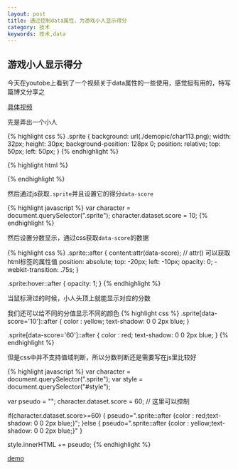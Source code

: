 ```yaml
---
layout: post
title: 通过控制data属性，为游戏小人显示得分
category: 技术
keywords: 技术,data
---
```


## 游戏小人显示得分

今天在youtobe上看到了一个视频关于data属性的一些使用，感觉挺有用的，特写篇博文分享之

[具体视频](https://www.youtube.com/watch?v=On_WyUB1gOk)

先是弄出一个小人

{% highlight css %}
.sprite {
        background: url(./demopic/char113.png);
        width: 32px;
        height: 30px;
        background-position: 128px 0;
        position: relative;
        top: 50px;
        left: 50px;
    }
{% endhighlight %}


{% highlight html %}
<div class="sprite" data-score=""></div>
{% endhighlight %}


然后通过js获取`.sprite`并且设置它的得分`data-score`

{% highlight javascript %}
var character =  document.querySelector(".sprite");
character.dataset.score = 10;
{% endhighlight %}

然后设置分数显示，通过css获取`data-score`的数据

{% highlight css %}
.sprite::after {
        content:attr(data-score); // attr() 可以获取html标签的属性值
        position: absolute;
        top: -20px;
        left: -10px;
        opacity: 0;
        -webkit-transition: .75s;
    }

.sprite:hover::after {
        opacity: 1;
    }
{% endhighlight %}

当鼠标滑过的时候，小人头顶上就能显示对应的分数

我们还可以给不同的分值显示不同的颜色
{% highlight css %}
.sprite[data-score='10']::after {
        color : yellow;
        text-shadow: 0 0 2px blue;
    }

.sprite[data-score='60']::after {
    color : red;
    text-shadow: 0 0 2px blue;
}
{% endhighlight %}

但是css中并不支持值域判断，所以分数判断还是需要写在js里比较好

{% highlight javascript %}
var character =  document.querySelector(".sprite");
var style     =  document.querySelector("#style");

var pseudo    =  "";
character.dataset.score = 60;  // 这里可以控制

if(character.dataset.score>=60) {
    pseudo=".sprite::after {color : red;text-shadow: 0 0 2px blue;}";
}else {
    pseudo=".sprite::after {color : yellow;text-shadow: 0 0 2px blue;}"
}

style.innerHTML += pseudo;
{% endhighlight %}

[demo](/assets/download/h5data.html)